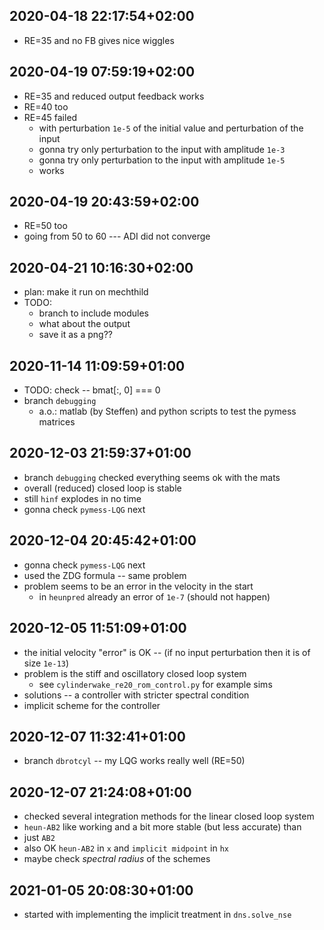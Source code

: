 
## 2020-04-18 22:17:54+02:00 
 * RE=35 and no FB gives nice wiggles

## 2020-04-19 07:59:19+02:00

 * RE=35 and reduced output feedback works
 * RE=40 too
 * RE=45 failed 
   * with perturbation `1e-5` of the initial value and perturbation of the input
   * gonna try only perturbation to the input with amplitude `1e-3`
   * gonna try only perturbation to the input with amplitude `1e-5`
   * works

## 2020-04-19 20:43:59+02:00

 * RE=50 too
 * going from 50 to 60 --- ADI did not converge

## 2020-04-21 10:16:30+02:00

 * plan: make it run on mechthild
 * TODO:
   * branch to include modules
   * what about the output
   * save it as a png??

## 2020-11-14 11:09:59+01:00

 * TODO: check -- bmat[:, 0] === 0 
 * branch `debugging`
   * a.o.: matlab (by Steffen) and python scripts to test the pymess matrices
## 2020-12-03 21:59:37+01:00

 * branch `debugging` checked everything seems ok with the mats
 * overall (reduced) closed loop is stable
 * still `hinf` explodes in no time
 * gonna check `pymess-LQG` next

## 2020-12-04 20:45:42+01:00

 * gonna check `pymess-LQG` next
 * used the ZDG formula -- same problem 
 * problem seems to be an error in the velocity in the start
   * in `heunpred` already an error of `1e-7` (should not happen)

## 2020-12-05 11:51:09+01:00

 * the initial velocity "error" is OK -- (if no input perturbation then it is of
   size `1e-13`)
 * problem is the stiff and oscillatory closed loop system 
   * see `cylinderwake_re20_rom_control.py` for example sims
 * solutions -- a controller with stricter spectral condition
 * implicit scheme for the controller

## 2020-12-07 11:32:41+01:00

 * branch `dbrotcyl` -- my LQG works really well (RE=50)

## 2020-12-07 21:24:08+01:00

 * checked several integration methods for the linear closed loop system
 * `heun-AB2` like working and a bit more stable (but less accurate) than 
 * just `AB2`
 * also OK `heun-AB2` in `x` and `implicit midpoint` in `hx`
 * maybe check *spectral radius* of the schemes

## 2021-01-05 20:08:30+01:00

 * started with implementing the implicit treatment in `dns.solve_nse`
